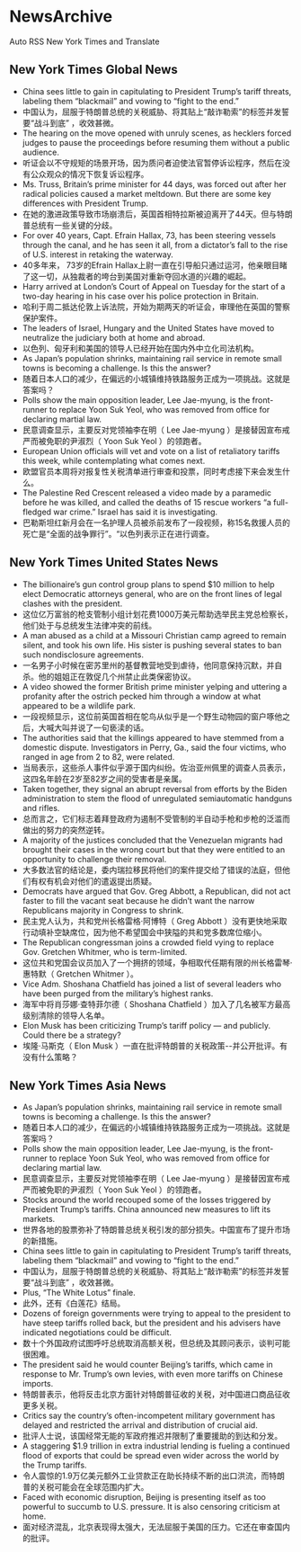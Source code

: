 # NewsArchive
Auto RSS New York Times and Translate

## New York Times Global News
* China sees little to gain in capitulating to President Trump’s tariff threats, labeling them “blackmail” and vowing to “fight to the end.”
* 中国认为，屈服于特朗普总统的关税威胁、将其贴上“敲诈勒索”的标签并发誓要“战斗到底” ，收效甚微。
* The hearing on the move opened with unruly scenes, as hecklers forced judges to pause the proceedings before resuming them without a public audience.
* 听证会以不守规矩的场景开场，因为质问者迫使法官暂停诉讼程序，然后在没有公众观众的情况下恢复诉讼程序。
* Ms. Truss, Britain’s prime minister for 44 days, was forced out after her radical policies caused a market meltdown. But there are some key differences with President Trump.
* 在她的激进政策导致市场崩溃后，英国首相特拉斯被迫离开了44天。但与特朗普总统有一些关键的分歧。
* For over 40 years, Capt. Efrain Hallax, 73, has been steering vessels through the canal, and he has seen it all, from a dictator’s fall to the rise of U.S. interest in retaking the waterway.
* 40多年来， 73岁的Efrain Hallax上尉一直在引导船只通过运河，他亲眼目睹了这一切，从独裁者的垮台到美国对重新夺回水道的兴趣的崛起。
* Harry arrived at London’s Court of Appeal on Tuesday for the start of a two-day hearing in his case over his police protection in Britain.
* 哈利于周二抵达伦敦上诉法院，开始为期两天的听证会，审理他在英国的警察保护案件。
* The leaders of Israel, Hungary and the United States have moved to neutralize the judiciary both at home and abroad.
* 以色列、匈牙利和美国的领导人已经开始在国内外中立化司法机构。
* As Japan’s population shrinks, maintaining rail service in remote small towns is becoming a challenge. Is this the answer?
* 随着日本人口的减少，在偏远的小城镇维持铁路服务正成为一项挑战。这就是答案吗？
* Polls show the main opposition leader, Lee Jae-myung, is the front-runner to replace Yoon Suk Yeol, who was removed from office for declaring martial law.
* 民意调查显示，主要反对党领袖李在明（ Lee Jae-myung ）是接替因宣布戒严而被免职的尹淑烈（ Yoon Suk Yeol ）的领跑者。
* European Union officials will vet and vote on a list of retaliatory tariffs this week, while contemplating what comes next.
* 欧盟官员本周将对报复性关税清单进行审查和投票，同时考虑接下来会发生什么。
* The Palestine Red Crescent released a video made by a paramedic before he was killed, and called the deaths of 15 rescue workers “a full-fledged war crime.” Israel has said it is investigating.
* 巴勒斯坦红新月会在一名护理人员被杀前发布了一段视频，称15名救援人员的死亡是“全面的战争罪行”。“以色列表示正在进行调查。

## New York Times United States News
* The billionaire’s gun control group plans to spend $10 million to help elect Democratic attorneys general, who are on the front lines of legal clashes with the president.
* 这位亿万富翁的枪支管制小组计划花费1000万美元帮助选举民主党总检察长，他们处于与总统发生法律冲突的前线。
* A man abused as a child at a Missouri Christian camp agreed to remain silent, and took his own life. His sister is pushing several states to ban such nondisclosure agreements.
* 一名男子小时候在密苏里州的基督教营地受到虐待，他同意保持沉默，并自杀。他的姐姐正在敦促几个州禁止此类保密协议。
* A video showed the former British prime minister yelping and uttering a profanity after the ostrich pecked him through a window at what appeared to be a wildlife park.
* 一段视频显示，这位前英国首相在鸵鸟从似乎是一个野生动物园的窗户啄他之后，大喊大叫并说了一句亵渎的话。
* The authorities said that the killings appeared to have stemmed from a domestic dispute. Investigators in Perry, Ga., said the four victims, who ranged in age from 2 to 82, were related.
* 当局表示，这些杀人事件似乎源于国内纠纷。佐治亚州佩里的调查人员表示，这四名年龄在2岁至82岁之间的受害者是亲属。
* Taken together, they signal an abrupt reversal from efforts by the Biden administration to stem the flood of unregulated semiautomatic handguns and rifles.
* 总而言之，它们标志着拜登政府为遏制不受管制的半自动手枪和步枪的泛滥而做出的努力的突然逆转。
* A majority of the justices concluded that the Venezuelan migrants had brought their cases in the wrong court but that they were entitled to an opportunity to challenge their removal.
* 大多数法官的结论是，委内瑞拉移民将他们的案件提交给了错误的法庭，但他们有权有机会对他们的遣返提出质疑。
* Democrats have argued that Gov. Greg Abbott, a Republican, did not act faster to fill the vacant seat because he didn’t want the narrow Republicans majority in Congress to shrink.
* 民主党人认为，共和党州长格雷格·阿博特（ Greg Abbott ）没有更快地采取行动填补空缺席位，因为他不希望国会中狭隘的共和党多数席位缩小。
* The Republican congressman joins a crowded field vying to replace Gov. Gretchen Whitmer, who is term-limited.
* 这位共和党国会议员加入了一个拥挤的领域，争相取代任期有限的州长格雷琴·惠特默（ Gretchen Whitmer ）。
* Vice Adm. Shoshana Chatfield has joined a list of several leaders who have been purged from the military’s highest ranks.
* 海军中将肖莎娜·查特菲尔德（ Shoshana Chatfield ）加入了几名被军方最高级别清除的领导人名单。
* Elon Musk has been criticizing Trump’s tariff policy — and publicly. Could there be a strategy?
* 埃隆·马斯克（ Elon Musk ）一直在批评特朗普的关税政策--并公开批评。有没有什么策略？

## New York Times Asia News
* As Japan’s population shrinks, maintaining rail service in remote small towns is becoming a challenge. Is this the answer?
* 随着日本人口的减少，在偏远的小城镇维持铁路服务正成为一项挑战。这就是答案吗？
* Polls show the main opposition leader, Lee Jae-myung, is the front-runner to replace Yoon Suk Yeol, who was removed from office for declaring martial law.
* 民意调查显示，主要反对党领袖李在明（ Lee Jae-myung ）是接替因宣布戒严而被免职的尹淑烈（ Yoon Suk Yeol ）的领跑者。
* Stocks around the world recouped some of the losses triggered by President Trump’s tariffs. China announced new measures to lift its markets.
* 世界各地的股票弥补了特朗普总统关税引发的部分损失。中国宣布了提升市场的新措施。
* China sees little to gain in capitulating to President Trump’s tariff threats, labeling them “blackmail” and vowing to “fight to the end.”
* 中国认为，屈服于特朗普总统的关税威胁、将其贴上“敲诈勒索”的标签并发誓要“战斗到底” ，收效甚微。
* Plus, “The White Lotus” finale.
* 此外，还有《白莲花》结局。
* Dozens of foreign governments were trying to appeal to the president to have steep tariffs rolled back, but the president and his advisers have indicated negotiations could be difficult.
* 数十个外国政府试图呼吁总统取消高额关税，但总统及其顾问表示，谈判可能很困难。
* The president said he would counter Beijing’s tariffs, which came in response to Mr. Trump’s own levies, with even more tariffs on Chinese imports.
* 特朗普表示，他将反击北京方面针对特朗普征收的关税，对中国进口商品征收更多关税。
* Critics say the country’s often-incompetent military government has delayed and restricted the arrival and distribution of crucial aid.
* 批评人士说，该国经常无能的军政府推迟并限制了重要援助的到达和分发。
* A staggering $1.9 trillion in extra industrial lending is fueling a continued flood of exports that could be spread even wider across the world by the Trump tariffs.
* 令人震惊的1.9万亿美元额外工业贷款正在助长持续不断的出口洪流，而特朗普的关税可能会在全球范围内扩大。
* Faced with economic disruption, Beijing is presenting itself as too powerful to succumb to U.S. pressure. It is also censoring criticism at home.
* 面对经济混乱，北京表现得太强大，无法屈服于美国的压力。它还在审查国内的批评。


